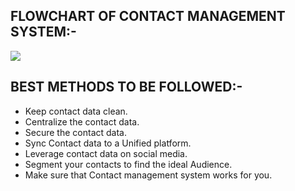 ## FLOWCHART OF CONTACT MANAGEMENT SYSTEM:-
![](https://www.freeprojectz.com/sites/default/files/Contact%20Management%20System.jpeg)
## BEST METHODS TO BE FOLLOWED:-
   * Keep contact data clean.
   * Centralize the contact data.
   * Secure the contact data.
   * Sync Contact data to a Unified platform.
   * Leverage contact data on social media.
   * Segment your contacts to find the ideal Audience.
   * Make sure that Contact management system works for you.
